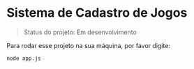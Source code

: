 # Sistema de Cadastro de Jogos

> Status do projeto: Em desenvolvimento

Para rodar esse projeto na sua máquina, por favor digite:
```
node app.js
``` 
